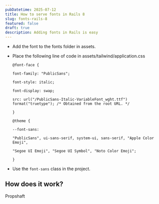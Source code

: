 ```yaml
---
pubDatetime: 2025-07-12
title: How to serve fonts in Rails 8
slug: fonts-rails-8
featured: false
draft: true
description: Adding fonts in Rails is easy
---
```

*   Add the font to the fonts folder in assets.
    
*   Place the following line of code in assets/tailwind/application.css
    
    ```
    @font-face {
    
    font-family: "PublicSans";
    
    font-style: italic;
    
    font-display: swap;
    
    src: url("/PublicSans-Italic-VariableFont_wght.ttf") format("truetype"); /* Obtained from the root URL. */
    
    }
    
    @theme {
    
    --font-sans:
    
    "PublicSans", ui-sans-serif, system-ui, sans-serif, "Apple Color Emoji",
    
    "Segoe UI Emoji", "Segoe UI Symbol", "Noto Color Emoji";
    
    }
    ```
    
*   Use the `font-sans` class in the project.
    

## How does it work?

Propshaft